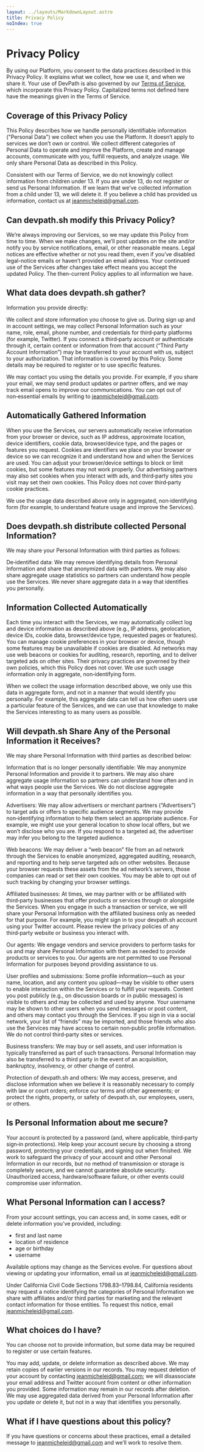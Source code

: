 ```yaml
---
layout: ../layouts/MarkdownLayout.astro
title: Privacy Policy
noIndex: true
---
```


# Privacy Policy

By using our Platform, you consent to the data practices described in this Privacy Policy. It explains what we collect, how we use it, and when we share it. Your use of DevPath is also governed by our [Terms of Service](/terms), which incorporate this Privacy Policy. Capitalized terms not defined here have the meanings given in the Terms of Service.

## Coverage of this Privacy Policy

This Policy describes how we handle personally identifiable information ("Personal Data") we collect when you use the Platform. It doesn’t apply to services we don’t own or control. We collect different categories of Personal Data to operate and improve the Platform, create and manage accounts, communicate with you, fulfill requests, and analyze usage. We only share Personal Data as described in this Policy.

Consistent with our Terms of Service, we do not knowingly collect information from children under 13. If you are under 13, do not register or send us Personal Information. If we learn that we’ve collected information from a child under 13, we will delete it. If you believe a child has provided us information, contact us at jeanmicheleid@gmail.com.

## Can devpath.sh modify this Privacy Policy?

We’re always improving our Services, so we may update this Policy from time to time. When we make changes, we’ll post updates on the site and/or notify you by service notifications, email, or other reasonable means. Legal notices are effective whether or not you read them, even if you’ve disabled legal-notice emails or haven’t provided an email address. Your continued use of the Services after changes take effect means you accept the updated Policy. The then-current Policy applies to all information we have.

## What data does devpath.sh gather?

Information you provide directly:

We collect and store information you choose to give us. During sign up and in account settings, we may collect Personal Information such as your name, role, email, phone number, and credentials for third‑party platforms (for example, Twitter). If you connect a third‑party account or authenticate through it, certain content or information from that account (“Third Party Account Information”) may be transferred to your account with us, subject to your authorization. That information is covered by this Policy. Some details may be required to register or to use specific features.

We may contact you using the details you provide. For example, if you share your email, we may send product updates or partner offers, and we may track email opens to improve our communications. You can opt out of non‑essential emails by writing to jeanmicheleid@gmail.com.

## Automatically Gathered Information

When you use the Services, our servers automatically receive information from your browser or device, such as IP address, approximate location, device identifiers, cookie data, browser/device type, and the pages or features you request. Cookies are identifiers we place on your browser or device so we can recognize it and understand how and when the Services are used. You can adjust your browser/device settings to block or limit cookies, but some features may not work properly. Our advertising partners may also set cookies when you interact with ads, and third‑party sites you visit may set their own cookies. This Policy does not cover third‑party cookie practices.

We use the usage data described above only in aggregated, non‑identifying form (for example, to understand feature usage and improve the Services).

## Does devpath.sh distribute collected Personal Information?

We may share your Personal Information with third parties as follows:

De‑identified data: We may remove identifying details from Personal Information and share that anonymized data with partners. We may also share aggregate usage statistics so partners can understand how people use the Services. We never share aggregate data in a way that identifies you personally.

## Information Collected Automatically

Each time you interact with the Services, we may automatically collect log and device information as described above (e.g., IP address, geolocation, device IDs, cookie data, browser/device type, requested pages or features). You can manage cookie preferences in your browser or device, though some features may be unavailable if cookies are disabled. Ad networks may use web beacons or cookies for auditing, research, reporting, and to deliver targeted ads on other sites. Their privacy practices are governed by their own policies, which this Policy does not cover. We use such usage information only in aggregate, non‑identifying form.

When we collect the usage information described above, we only use this data in aggregate form, and not in a manner that would identify you personally. For example, this aggregate data can tell us how often users use a particular feature of the Services, and we can use that knowledge to make the Services interesting to as many users as possible.

## Will devpath.sh Share Any of the Personal Information it Receives?

We may share Personal Information with third parties as described below:

Information that is no longer personally identifiable: We may anonymize Personal Information and provide it to partners. We may also share aggregate usage information so partners can understand how often and in what ways people use the Services. We do not disclose aggregate information in a way that personally identifies you.

Advertisers: We may allow advertisers or merchant partners (“Advertisers”) to target ads or offers to specific audience segments. We may provide non‑identifying information to help them select an appropriate audience. For example, we might use your general location to show local offers, but we won’t disclose who you are. If you respond to a targeted ad, the advertiser may infer you belong to the targeted audience.

Web beacons: We may deliver a “web beacon” file from an ad network through the Services to enable anonymized, aggregated auditing, research, and reporting and to help serve targeted ads on other websites. Because your browser requests these assets from the ad network’s servers, those companies can read or set their own cookies. You may be able to opt out of such tracking by changing your browser settings.

Affiliated businesses: At times, we may partner with or be affiliated with third‑party businesses that offer products or services through or alongside the Services. When you engage in such a transaction or service, we will share your Personal Information with the affiliated business only as needed for that purpose. For example, you might sign in to your devpath.sh account using your Twitter account. Please review the privacy policies of any third‑party website or business you interact with.

Our agents: We engage vendors and service providers to perform tasks for us and may share Personal Information with them as needed to provide products or services to you. Our agents are not permitted to use Personal Information for purposes beyond providing assistance to us.

User profiles and submissions: Some profile information—such as your name, location, and any content you upload—may be visible to other users to enable interaction within the Services or to fulfill your requests. Content you post publicly (e.g., on discussion boards or in public messages) is visible to others and may be collected and used by anyone. Your username may be shown to other users when you send messages or post content, and others may contact you through the Services. If you sign in via a social network, your list of “friends” may be imported, and those friends who also use the Services may have access to certain non‑public profile information. We do not control third‑party sites or services.

Business transfers: We may buy or sell assets, and user information is typically transferred as part of such transactions. Personal Information may also be transferred to a third party in the event of an acquisition, bankruptcy, insolvency, or other change of control.

Protection of devpath.sh and others: We may access, preserve, and disclose information when we believe it is reasonably necessary to comply with law or court orders; enforce our terms and other agreements; or protect the rights, property, or safety of devpath.sh, our employees, users, or others.

## Is Personal Information about me secure?

Your account is protected by a password (and, where applicable, third‑party sign‑in protections). Help keep your account secure by choosing a strong password, protecting your credentials, and signing out when finished. We work to safeguard the privacy of your account and other Personal Information in our records, but no method of transmission or storage is completely secure, and we cannot guarantee absolute security. Unauthorized access, hardware/software failure, or other events could compromise user information.

## What Personal Information can I access?

From your account settings, you can access and, in some cases, edit or delete information you’ve provided, including:

- first and last name
- location of residence
- age or birthday
- username

Available options may change as the Services evolve. For questions about viewing or updating your information, email us at jeanmicheleid@gmail.com.

Under California Civil Code Sections 1798.83–1798.84, California residents may request a notice identifying the categories of Personal Information we share with affiliates and/or third parties for marketing and the relevant contact information for those entities. To request this notice, email jeanmicheleid@gmail.com.

## What choices do I have?

You can choose not to provide information, but some data may be required to register or use certain features.

You may add, update, or delete information as described above. We may retain copies of earlier versions in our records. You may request deletion of your account by contacting jeanmicheleid@gmail.com; we will disassociate your email address and Twitter account from content or other information you provided. Some information may remain in our records after deletion. We may use aggregated data derived from your Personal Information after you update or delete it, but not in a way that identifies you personally.

## What if I have questions about this policy?

If you have questions or concerns about these practices, email a detailed message to jeanmicheleid@gmail.com and we’ll work to resolve them.
